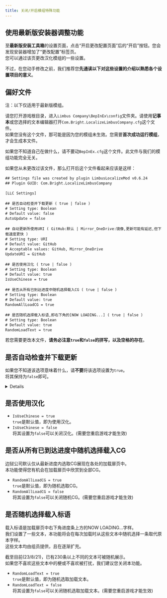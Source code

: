 ```yaml
---
title: 关闭/开启模组特殊功能
---
```


## 使用最新版安装器调整功能

至**最新版安装工具箱**的设置页面，点击“开启更改配置页面”后的“开启”按钮。您会发现安装器增加了“更改配置”标签页。  
您可以通过该页更改汉化模组的一些设置。

不过，在您动手修改之前，我们推荐您**先通读以下对这些设置的介绍以熟悉各个设置项目的意义**。

## 偏好文件

注：以下仅适用于最新版模组。

请您打开游戏根目录，进入`Limbus Company\BepInEx\config`文件夹。请使用**记事本**或您选择的文本编辑器打开`Com.Bright.LocalizeLimbusCompany.cfg`这个文件。  
如果您没有这个文件，那可能是因为您的模组未生效。您需要**首次成功运行模组**，才会生成本文件。

如果您不知道自己在做什么，请不要动`BepInEx.cfg`这个文件。此文件与我们的模组功能完全无关。

如果您从未更改过该文件，那么打开后这个文件看起来应该是这样：

```
## Settings file was created by plugin LimbusLocalizeMod v0.6.24
## Plugin GUID: Com.Bright.LocalizeLimbusCompany

[LLC Settings]

## 是否自动检查并下载更新 ( true | false )
# Setting type: Boolean
# Default value: false
AutoUpdate = false

## 自动更新所使用URI ( GitHub:默认 | Mirror_OneDrive:镜像,更新可能有延迟,但下载速度更快 )
# Setting type: URI
# Default value: GitHub
# Acceptable values: GitHub, Mirror_OneDrive
UpdateURI = GitHub

## 是否使用汉化 ( true | false )
# Setting type: Boolean
# Default value: true
IsUseChinese = true

## 是否从所有已到达进度中随机选择载入CG ( true | false )
# Setting type: Boolean
# Default value: true
RandomAllLoadCG = true

## 是否随机选择载入标语,即右下角的[NOW LOADING...] ( true | false )
# Setting type: Boolean
# Default value: true
RandomLoadText = true
```

若您需要更改本文件，**请务必注意`true`和`false`的拼写，以及空格的存在**。

## 是否自动检查并下载更新
如果您不知道该选项意味着什么，请**不要**将该选项设置为`true`。  
将其保持为`false`即可。

<details>

自动检查并下载更新**不能**为您实时安装游戏更新。其只是自动下载新的更新内容，而**压缩包的展开和文件的替换仍需您来进行**。  
因此，我们仅建议**熟悉手动安装**的用户使用此功能。

若您选择启用此功能，请您同时检查并调整“**自动更新所使用URI**”项。

我们建议大部分用户选择 `Mirror_OneDrive`；若您与GitHub的连接**完全畅通**，则推荐您选择 `GitHub`。  
`Mirror_OneDrive` 基于我们的首尔服务器，并通过企业版OneDrive为您提供文件。因此，能够使用安装工具箱的用户，一般也能直接使用此下载方式。  
注：工具箱默认URI为 `GitHub`。若需更改为 `Mirror_OneDrive`，请将该行改写为 `UpdateURI = Mirror_OneDrive`。

自动更新将在检测到新版本之后在游戏开始之前弹出弹窗。弹窗样例如下：

![image](/img/page/Has_Update_Popup.png)

如果您希望**跳过一次更新提醒**，请点击**弹窗外的其他任何部分**即可。  
点击“OK”将会退出游戏并为您打开游戏根目录（就像弹窗本身所说的那样）。

如果您使用了本功能，那么**请一定记得及时删除自动下载到游戏根目录内的压缩包，以减少旧版文件堆积**！
</details>

## 是否使用汉化
- `IsUseChinese = true`  
`true`是默认值，即为使用汉化。
- `IsUseChinese = false`  
将其设置为`false`可以关闭汉化。(需要您重启游戏才能生效)

## 是否从所有已到达进度中随机选择载入CG
边狱公司默认仅从最新进度内选取CG展现在各处的加载扉页中。  
本功能使得您有机会在加载扉页中欣赏到全部CG。

- `RandomAllLoadCG = true`  
`true`是默认值，即为随机选取CG。
- `RandomAllLoadCG = false`  
将其设置为`false`可以关闭随机CG。(需要您重启游戏才能生效)

## 是否随机选择载入标语
载入标语是加载扉页中右下角进度条上方的NOW LOADING...字样。  
我们设置了一些文本，本功能将会在每次加载时从这些文本中随机选择一条取代原本字样。  
这些文本均由组员提供，且在逐渐扩充。

截至目前(23/8/21)，已有230条以上不同的文本可被随机展示。  
如果您不喜欢这些文本中的梗或不喜欢被打扰，我们建议您关闭本功能。

- `RandomLoadText = true`  
`true`是默认值，即为随机选取加载文本。
- `RandomLoadText = false`  
将其设置为`false`可以关闭随机选取加载文本。(需要您重启游戏才能生效)